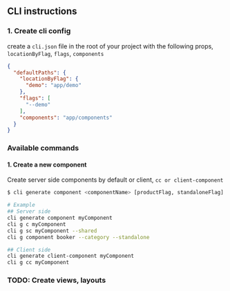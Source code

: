 ## CLI instructions

### 1. Create cli config
create a `cli.json` file in the root of your project with the following props, `locationByFlag`, `flags`, `components`

```json
{
  "defaultPaths": {
    "locationByFlag": {
      "demo": "app/demo"
    },
    "flags": [
      "--demo"
    ],
    "components": "app/components"
  }
}
```

### Available commands

#### 1. Create a new component
Create server side components by default or client, `cc or client-component`

```bash
$ cli generate component <componentName> [productFlag, standaloneFlag]

# Example
## Server side
cli generate component myComponent
cli g c myComponent
cli g sc myComponent --shared
cli g component booker --category --standalone

## Client side
cli generate client-component myComponent
cli g cc myComponent
```

### TODO: Create views, layouts


